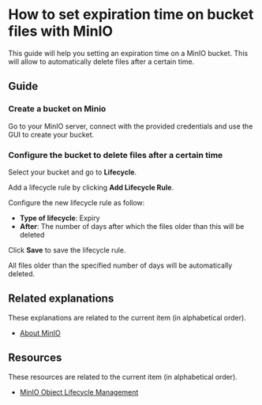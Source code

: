 # How to set expiration time on bucket files with MinIO

This guide will help you setting an expiration time on a MinIO bucket. This will allow to automatically delete files after a certain time.

## Guide

### Create a bucket on Minio

Go to your MinIO server, connect with the provided credentials and use the GUI to create your bucket.

### Configure the bucket to delete files after a certain time

Select your bucket and go to **Lifecycle**.

Add a lifecycle rule by clicking **Add Lifecycle Rule**.

Configure the new lifecycle rule as follow:

- **Type of lifecycle**: Expiry
- **After**: The number of days after which the files older than this will be deleted

Click **Save** to save the lifecycle rule.

All files older than the specified number of days will be automatically deleted.

## Related explanations

These explanations are related to the current item (in alphabetical order).

- [About MinIO](../explanations/about-minio.md)

## Resources

These resources are related to the current item (in alphabetical order).

- [MinIO Object Lifecycle Management](https://min.io/docs/minio/linux/administration/object-management/object-lifecycle-management.html)
